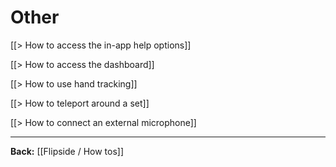 # Other

[[> How to access the in-app help options]]

[[> How to access the dashboard]]

[[> How to use hand tracking]]

[[> How to teleport around a set]]

[[> How to connect an external microphone]]

<!-- [[> How to export video and depth maps]]

[[> How to export motion capture data]]

[[> How to export audio data]] -->

<!-- [[> How to use Mixed Reality mode]] -->

<!-- [[> How to use Vive trackers for full body tracking]] -->

<!-- [[> How to use a Perception Neuron motion capture suit]] -->

---

**Back:** [[Flipside / How tos]]
